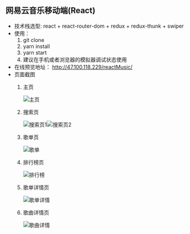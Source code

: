 ## 网易云音乐移动端(React)
* 技术栈选型: react + react-router-dom + redux + redux-thunk + swiper
* 使用：
    1. git clone
    2. yarn install
    3. yarn start 
    4. 建议在手机或者浏览器的模拟器调试状态使用
* 在线预览地址： http://47.100.118.229/reactMusic/
* 页面截图
    1. 主页
    
       ![主页](https://github.com/superLovezhang/React-Music/tree/master/src/assets/web/主页.png)
    
    2. 搜索页
    
       ![搜索页1](https://github.com/superLovezhang/React-Music/tree/master/src/assets/web/搜索页1.png)![搜索页2](https://github.com/superLovezhang/React-Music/tree/master/src/assets/web/搜索页2.png)
    
    3. 歌单页
    
       ![歌单](https://github.com/superLovezhang/React-Music/tree/master/src/assets/web/歌单.png)
    
    4. 排行榜页
    
       ![排行榜](https://github.com/superLovezhang/React-Music/tree/master/src/assets/web/排行榜.png)
    
    5. 歌单详情页
    
       ![歌单详情](https://github.com/superLovezhang/React-Music/tree/master/src/assets/web/歌单详情.png)
    
    6. 歌曲详情页
    
       ![歌曲详情](https://github.com/superLovezhang/React-Music/tree/master/src/assets/web/歌曲详情.png)
